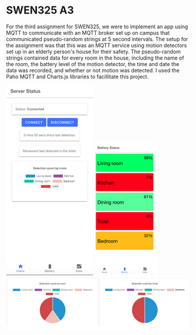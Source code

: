 # SWEN325 A3

For the third assignment for SWEN325, we were to implement an app using MQTT to communicate with an MQTT broker set up on campus that communicated pseudo-random strings at 5 second intervals. The setup for the assignment was that this was an MQTT service using motion detectors set up in an elderly person's house for their safety. The pseudo-random strings contained data for every room in the house, including the name of the room, the battery level of the motion detector, the time and date the data was recorded, and whether or not motion was detected. I used the Paho MQTT and Charts.js libraries to facillitate this project.

![Example image 1](example-1.png)
![Example image 2](example-2.png)
![Example image 3](example-3.png)
